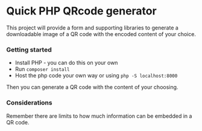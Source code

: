 # Quick PHP QRcode generator

This project will provide a form and supporting libraries to generate a downloadable image of a QR code with the encoded content of your choice.


### Getting started 
- Install PHP - you can do this on your own
- Run `composer install`
- Host the php code your own way or using `php -S localhost:8000`

Then you can generate a QR code with the content of your choosing.


### Considerations

Remember there are limits to how much information can be embedded in a QR code. 